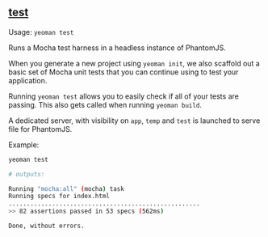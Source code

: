 ## <a href="#test" name="test">test</a>

Usage: `yeoman test`

Runs a Mocha test harness in a headless instance of PhantomJS.

When you generate a new project using `yeoman init`, we also scaffold out a basic set of
Mocha unit tests that you can continue using to test your application.

Running `yeoman test` allows you to easily check if all of your tests are passing. This also
gets called when running `yeoman build`.

A dedicated server, with visibility on `app`, `temp` and `test` is
launched to serve file for PhantomJS.


Example:

```sh
yeoman test

# outputs:

Running "mocha:all" (mocha) task
Running specs for index.html
.....................................................
>> 82 assertions passed in 53 specs (562ms)

Done, without errors.
```